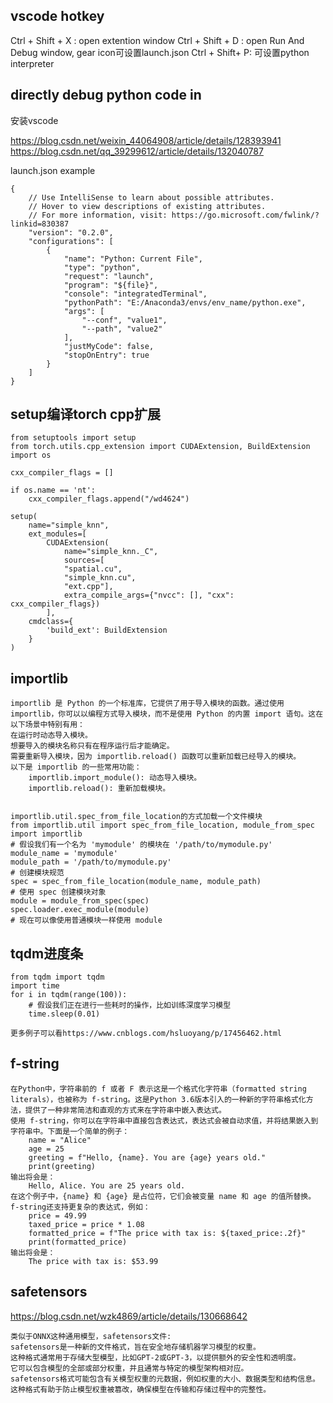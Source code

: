 ## vscode hotkey
Ctrl + Shift + X : open extention window
Ctrl + Shift + D : open Run And Debug window, gear icon可设置launch.json
Ctrl + Shift+ P: 可设置python interpreter

## directly debug python code in

安装vscode 


https://blog.csdn.net/weixin_44064908/article/details/128393941
https://blog.csdn.net/qq_39299612/article/details/132040787

launch.json example
```
{
    // Use IntelliSense to learn about possible attributes.
    // Hover to view descriptions of existing attributes.
    // For more information, visit: https://go.microsoft.com/fwlink/?linkid=830387
    "version": "0.2.0",
    "configurations": [
        {
            "name": "Python: Current File",
            "type": "python",
            "request": "launch",
            "program": "${file}",
            "console": "integratedTerminal",
            "pythonPath": "E:/Anaconda3/envs/env_name/python.exe",
            "args": [
                "--conf", "value1",
                "--path", "value2"
            ],
            "justMyCode": false,
            "stopOnEntry": true
        }
    ]
}

```

## setup编译torch cpp扩展 
```
from setuptools import setup
from torch.utils.cpp_extension import CUDAExtension, BuildExtension
import os

cxx_compiler_flags = []

if os.name == 'nt':
    cxx_compiler_flags.append("/wd4624")

setup(
    name="simple_knn",
    ext_modules=[
        CUDAExtension(
            name="simple_knn._C",
            sources=[
            "spatial.cu", 
            "simple_knn.cu",
            "ext.cpp"],
            extra_compile_args={"nvcc": [], "cxx": cxx_compiler_flags})
        ],
    cmdclass={
        'build_ext': BuildExtension
    }
)
```

## importlib
```
importlib 是 Python 的一个标准库，它提供了用于导入模块的函数。通过使用 importlib，你可以以编程方式导入模块，而不是使用 Python 的内置 import 语句。这在以下场景中特别有用：
在运行时动态导入模块。
想要导入的模块名称只有在程序运行后才能确定。
需要重新导入模块，因为 importlib.reload() 函数可以重新加载已经导入的模块。
以下是 importlib 的一些常用功能：
    importlib.import_module(): 动态导入模块。
    importlib.reload(): 重新加载模块。


importlib.util.spec_from_file_location的方式加载一个文件模块
from importlib.util import spec_from_file_location, module_from_spec
import importlib
# 假设我们有一个名为 'mymodule' 的模块在 '/path/to/mymodule.py'
module_name = 'mymodule'
module_path = '/path/to/mymodule.py'
# 创建模块规范
spec = spec_from_file_location(module_name, module_path)
# 使用 spec 创建模块对象
module = module_from_spec(spec)
spec.loader.exec_module(module)
# 现在可以像使用普通模块一样使用 module
```

## tqdm进度条
```
from tqdm import tqdm
import time
for i in tqdm(range(100)):
    # 假设我们正在进行一些耗时的操作，比如训练深度学习模型
    time.sleep(0.01)

更多例子可以看https://www.cnblogs.com/hsluoyang/p/17456462.html
```

## f-string
```
在Python中，字符串前的 f 或者 F 表示这是一个格式化字符串（formatted string literals），也被称为 f-string。这是Python 3.6版本引入的一种新的字符串格式化方法，提供了一种非常简洁和直观的方式来在字符串中嵌入表达式。
使用 f-string，你可以在字符串中直接包含表达式，表达式会被自动求值，并将结果嵌入到字符串中。下面是一个简单的例子：
    name = "Alice"
    age = 25
    greeting = f"Hello, {name}. You are {age} years old."
    print(greeting)
输出将会是：
    Hello, Alice. You are 25 years old.
在这个例子中，{name} 和 {age} 是占位符，它们会被变量 name 和 age 的值所替换。
f-string还支持更复杂的表达式，例如：
    price = 49.99
    taxed_price = price * 1.08
    formatted_price = f"The price with tax is: ${taxed_price:.2f}"
    print(formatted_price)
输出将会是：
    The price with tax is: $53.99
```

## 

## safetensors
https://blog.csdn.net/wzk4869/article/details/130668642
```
类似于ONNX这种通用模型，safetensors文件:
safetensors是一种新的文件格式，旨在安全地存储机器学习模型的权重。
这种格式通常用于存储大型模型，比如GPT-2或GPT-3，以提供额外的安全性和透明度。
它可以包含模型的全部或部分权重，并且通常与特定的模型架构相对应。
safetensors格式可能包含有关模型权重的元数据，例如权重的大小、数据类型和结构信息。
这种格式有助于防止模型权重被篡改，确保模型在传输和存储过程中的完整性。
```

